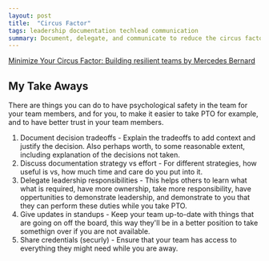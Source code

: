 ```yaml
---
layout: post
title:  "Circus Factor"
tags: leadership documentation techlead communication
summary: Document, delegate, and communicate to reduce the circus factor in your team.
---
```


[Minimize Your Circus Factor: Building resilient teams by Mercedes Bernard](https://www.youtube.com/watch?v=jBMSWBND0WU)

## My Take Aways

There are things you can do to have psychological safety in the team for your team members, and for you, to make it easier to take PTO for example, and to have better trust in your team members.

1. Document decision tradeoffs - Explain the tradeoffs to add context and justify the decision. Also perhaps worth, to some reasonable extent, including explanation of the decisions not taken.
2. Discuss documentation strategy vs effort - For different strategies, how useful is vs, how much time and care do you put into it.
3. Delegate leadership responsibilities - This helps others to learn what what is required, have more ownership, take more responsibility, have oppertunities to demonstrate leadership, and demonstrate to you that they can perform these duties while you take PTO.
4. Give updates in standups - Keep your team up-to-date with things that are going on off the board, this way they'll be in a better position to take somethign over if you are not available.
5. Share credentials (securly) - Ensure that your team has access to everything they might need while you are away.
